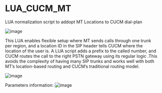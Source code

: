 # LUA_CUCM_MT
LUA normalization script to addopt MT Locations to CUCM dial-plan

![image](https://github.com/user-attachments/assets/d445299a-1f80-477a-804a-8f96cf182501)

This LUA enables flexible setup where MT sends calls through one trunk per region, and a location ID in the SIP header tells CUCM where the location of the user is. A LUA script adds a prefix to the called number, and CUCM routes the call to the right PSTN gateway using its regular logic .This avoids the complexity of having many SIP trunks and works well with both MT’s location-based routing and CUCM’s traditional routing model.

![image](https://github.com/user-attachments/assets/f2d71fa6-fc65-4da4-bb0c-b0b2218a3aa0)

Parameters information:
![image](https://github.com/user-attachments/assets/9afc17cc-0cdf-4f9e-9a8d-3d91c5358858)
